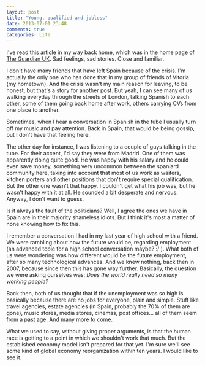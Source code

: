 ```yaml
---
layout: post
title: "Young, qualified and jobless"
date: 2013-07-01 23:48
comments: true
categories: Life
---
```


I've read [this article](http://www.guardian.co.uk/world/2013/jul/01/jobless-europe-young-qualified) in my way back home, which was in the home page of [The Guardian UK](http://www.guardian.co.uk/). Sad feelings, sad stories. Close and familiar.

I don't have many friends that have left Spain because of the crisis. I'm actually the only one who has done that in my group of friends of Vitoria (my hometown). And the crisis wasn't my main reason for leaving, to be honest, but that's a story for another post. But yeah, I can see many of _us_ walking everyday through the streets of London, talking Spanish to each other, some of them going back home after work, others carrying CVs from one place to another.

Sometimes, when I hear a conversation in Spanish in the tube I usually turn off my music and pay attention. Back in Spain, that would be being gossip, but I don't have that feeling here.

The other day for instance, I was listening to a couple of guys talking in the tube. For their accent, I'd say they were from Madrid. One of them was apparently doing quite good. He was happy with his salary and he could even save money, something very uncommon between the spaniard community here, taking into account that most of us work as waiters, kitchen porters and other positions that don't require special qualification. But the other one wasn't that happy. I couldn't get what his job was, but he wasn't happy with it at all. He sounded a bit desperate and nervous. Anyway, I don't want to guess.

Is it always the fault of the politicians? Well, I agree the ones we have in Spain are in their majority shameless idiots. But I think it's most a matter of none knowing how to fix this.

I remember a conversation I had in my last year of high school with a friend. We were rambling about how the future would be, regarding employment (an advanced topic for a high school conversation maybe? :/ ). What both of us were wondering was how different would be the future employment, after so many technological advances. And we knew nothing, back then in 2007, because since then this has gone way further. Basically, the question we were asking ourselves was: _Does the world really need so many working people?_

Back then, both of us thought that if the unemployment was so high is basically because there are no jobs for everyone, plain and simple. Stuff like travel agencies, estate agencies (in Spain, probably the 70% of them are gone), music stores, media stores, cinemas, post offices... all of them seem from a past age. And many more to come.

What we used to say, without giving proper arguments, is that the human race is getting to a point in which we shouldn't work that much. But the established economy model isn't prepared for that yet. I'm sure we'll see some kind of global economy reorganization within ten years. I would like to see it.